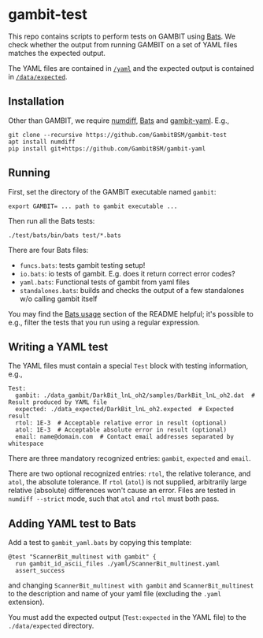 # gambit-test

This repo contains scripts to perform tests on GAMBIT using [Bats](https://github.com/bats-core/bats-core).
We check whether the output from running GAMBIT on a set of YAML files matches the expected output.

The YAML files are contained in [`/yaml`](https://github.com/GambitBSM/gambit-test/tree/master/yaml)
and the expected output is contained in [`/data/expected`](https://github.com/GambitBSM/gambit-test/tree/master/data/expected).

## Installation

Other than GAMBIT, we require [numdiff](https://github.com/tjhei/numdiff), [Bats](https://github.com/bats-core/bats-core) and
[gambit-yaml](https://github.com/GambitBSM/gambit-yaml). E.g.,

    git clone --recursive https://github.com/GambitBSM/gambit-test
    apt install numdiff 
    pip install git+https://github.com/GambitBSM/gambit-yaml

## Running

First, set the directory of the GAMBIT executable named `gambit`:

    export GAMBIT= ... path to gambit executable ...

Then run all the Bats tests:

    ./test/bats/bin/bats test/*.bats

There are four Bats files:

- `funcs.bats`: tests gambit testing setup!
- `io.bats`: io tests of gambit. E.g. does it return correct error codes?
- `yaml.bats`: Functional tests of gambit from yaml files
- `standalones.bats`: builds and checks the output of a few standalones w/o calling gambit itself

You may find the [Bats usage](https://github.com/bats-core/bats-core#usage) section of the README helpful;
it's possible to e.g., filter the tests that you run using a regular expression.

## Writing a YAML test

The YAML files must contain a special `Test` block with testing information, e.g.,

    Test:
      gambit: ./data_gambit/DarkBit_lnL_oh2/samples/DarkBit_lnL_oh2.dat  # Result produced by YAML file
      expected: ./data_expected/DarkBit_lnL_oh2.expected  # Expected result
      rtol: 1E-3  # Acceptable relative error in result (optional)
      atol: 1E-3  # Acceptable absolute error in result (optional)
      email: name@domain.com  # Contact email addresses separated by whitespace

There are three mandatory recognized entries: `gambit`, `expected` and `email`.

There are two optional recognized entries: `rtol`, the relative tolerance, and `atol`, the absolute tolerance.
If `rtol` (`atol`) is not supplied, arbitrarily large relative (absolute) differences won't cause an error.
Files are tested in `numdiff --strict` mode, such that `atol` and `rtol` must both pass.
 
## Adding YAML test to Bats

Add a test to `gambit_yaml.bats` by copying this template:

    @test "ScannerBit_multinest with gambit" {
      run gambit_id_ascii_files ./yaml/ScannerBit_multinest.yaml
      assert_success

and changing `ScannerBit_multinest with gambit` and `ScannerBit_multinest` to the description and
name of your yaml file (excluding the `.yaml` extension).

You must add the expected output (`Test:expected` in the YAML file) to the `./data/expected` directory.
